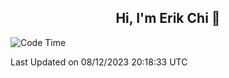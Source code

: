 <h2 align="center"> Hi, I'm Erik Chi 👋 </h2>

<table>
    
<!--START_SECTION:waka-->
![Code Time](http://img.shields.io/badge/Code%20Time-2%2C611%20hrs%2049%20mins-blue)


 Last Updated on 08/12/2023 20:18:33 UTC
<!--END_SECTION:waka-->
</td></tr>
</table>